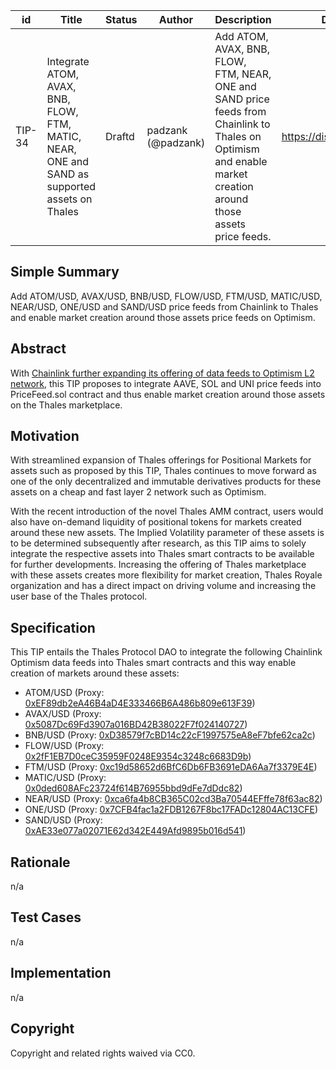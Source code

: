 | id | Title | Status | Author | Description | Discussions to | Created |
| ----------- | ----------- | ----------- | ----------- | ----------- | ----------- | ----------- |
| TIP-34 | Integrate ATOM, AVAX, BNB, FLOW, FTM, MATIC, NEAR, ONE and SAND as supported assets on Thales| Draftd | padzank (@padzank)| Add ATOM, AVAX, BNB, FLOW, FTM, NEAR, ONE and SAND price feeds from Chainlink to Thales on Optimism and enable market creation around those assets price feeds. | https://discord.gg/rPpPcMXSeU | 2022-03-14
 
## Simple Summary
 
Add ATOM/USD, AVAX/USD, BNB/USD, FLOW/USD, FTM/USD, MATIC/USD, NEAR/USD, ONE/USD and SAND/USD price feeds from Chainlink to Thales and enable market creation around those assets price feeds on Optimism.
 
## Abstract
 
With [Chainlink further expanding its offering of data feeds to Optimism L2 network](https://docs.chain.link/docs/optimism-price-feeds/), this TIP proposes to integrate AAVE, SOL and UNI price feeds into PriceFeed.sol contract and thus enable market creation around those assets on the Thales marketplace.
 
## Motivation
 
With streamlined expansion of Thales offerings for Positional Markets for assets such as proposed by this TIP, Thales continues to move forward as one of the only decentralized and immutable derivatives products for these assets on a cheap and fast layer 2 network such as Optimism.  
   
With the recent introduction of the novel Thales AMM contract, users would also have on-demand liquidity of positional tokens for markets created around these new assets. The Implied Volatility parameter of these assets is to be determined subsequently after research, as this TIP aims to solely integrate the respective assets into Thales smart contracts to be available for further developments.  Increasing the offering of Thales marketplace with these assets creates more flexibility for market creation, Thales Royale organization and has a direct impact on driving volume and increasing the user base of the Thales protocol.  
 
## Specification
 
This TIP entails the Thales Protocol DAO to integrate the following Chainlink Optimism data feeds into Thales smart contracts and this way enable creation of markets around these assets:
 
 - ATOM/USD (Proxy: [0xEF89db2eA46B4aD4E333466B6A486b809e613F39](https://optimistic.etherscan.io/address/0xEF89db2eA46B4aD4E333466B6A486b809e613F39))
 - AVAX/USD (Proxy: [0x5087Dc69Fd3907a016BD42B38022F7f024140727](https://optimistic.etherscan.io/address/0x5087Dc69Fd3907a016BD42B38022F7f024140727))
 - BNB/USD (Proxy: [0xD38579f7cBD14c22cF1997575eA8eF7bfe62ca2c](https://optimistic.etherscan.io/address/0xD38579f7cBD14c22cF1997575eA8eF7bfe62ca2c))
 - FLOW/USD (Proxy: [0x2fF1EB7D0ceC35959F0248E9354c3248c6683D9b](https://optimistic.etherscan.io/address/0x2fF1EB7D0ceC35959F0248E9354c3248c6683D9b))
 - FTM/USD (Proxy: [0xc19d58652d6BfC6Db6FB3691eDA6Aa7f3379E4E](https://optimistic.etherscan.io/address/0xc19d58652d6BfC6Db6FB3691eDA6Aa7f3379E4E9))
 - MATIC/USD (Proxy: [0x0ded608AFc23724f614B76955bbd9dFe7dDdc82](https://optimistic.etherscan.io/address/0x0ded608AFc23724f614B76955bbd9dFe7dDdc828))
 - NEAR/USD (Proxy: [0xca6fa4b8CB365C02cd3Ba70544EFffe78f63ac82](https://optimistic.etherscan.io/address/0xca6fa4b8CB365C02cd3Ba70544EFffe78f63ac82))
 - ONE/USD (Proxy: [0x7CFB4fac1a2FDB1267F8bc17FADc12804AC13CFE](https://optimistic.etherscan.io/address/0x7CFB4fac1a2FDB1267F8bc17FADc12804AC13CFE))
 - SAND/USD (Proxy: [0xAE33e077a02071E62d342E449Afd9895b016d541](https://optimistic.etherscan.io/address/0xAE33e077a02071E62d342E449Afd9895b016d541))
 
## Rationale
 
n/a
 
## Test Cases
 
n/a
 
## Implementation
 
n/a
 
## Copyright
 
Copyright and related rights waived via CC0.